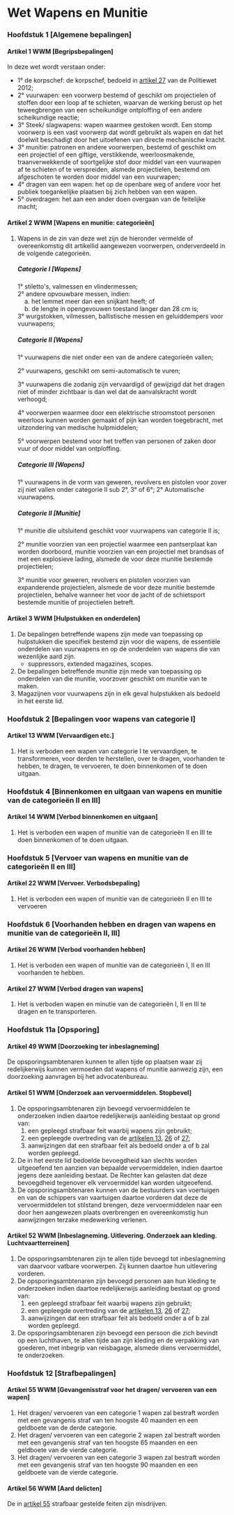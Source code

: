 # Wet Wapens en Munitie

### Hoofdstuk 1 [Algemene bepalingen]

#### Artikel 1 WWM [Begripsbepalingen]

In deze wet wordt verstaan onder:

-   1° de korpschef: de korpschef, bedoeld in [artikel 27](politiewet-2012.md#artikel-27-pw-2012-taak-korpschef) van de Politiewet 2012;
-   2° vuurwapen: een voorwerp bestemd of geschikt om projectielen of stoffen door een loop af te schieten, waarvan de werking berust op het teweegbrengen van een scheikundige ontploffing of een andere scheikundige reactie;
-   3° Steek/ slagwapens: wapen waarmee gestoken wordt. Een stomp voorwerp is een vast voorwerp dat wordt gebruikt als wapen en dat het doelwit beschadigt door het uitoefenen van directe mechanische kracht.
-   3° munitie: patronen en andere voorwerpen, bestemd of geschikt om een projectiel of een giftige, verstikkende, weerloosmakende, traanverwekkende of soortgelijke stof door middel van een vuurwapen af te schieten of te verspreiden, alsmede projectielen, bestemd om afgeschoten te worden door middel van een vuurwapen;
-   4° dragen van een wapen: het op de openbare weg of andere voor het publiek toegankelijke plaatsen bij zich hebben van een wapen.
-   5° overdragen: het aan een ander doen overgaan van de feitelijke macht;

#### Artikel 2 WWM [Wapens en munitie: categorieën]

1. Wapens in de zin van deze wet zijn de hieronder vermelde of overeenkomstig dit artikellid aangewezen voorwerpen, onderverdeeld in de volgende categorieën.

    ##### Categorie I [Wapens]

    1° stiletto's, valmessen en vlindermessen;  
    2° andere opvouwbare messen, indien:  
    &nbsp;&nbsp;&nbsp;&nbsp;a. het lemmet meer dan een snijkant heeft; of  
    &nbsp;&nbsp;&nbsp;&nbsp;b. de lengte in opengevouwen toestand langer dan 28 cm is;  
    3° wurgstokken, vilmessen, ballistische messen en geluiddempers voor vuurwapens;  

    ##### Categorie II [Wapens]

    1° vuurwapens die niet onder een van de andere categorieën vallen;

    2° vuurwapens, geschikt om semi-automatisch te vuren;

    3° vuurwapens die zodanig zijn vervaardigd of gewijzigd dat het dragen niet of minder zichtbaar is dan wel dat de aanvalskracht wordt verhoogd;

    4° voorwerpen waarmee door een elektrische stroomstoot personen weerloos kunnen worden gemaakt of pijn kan worden toegebracht, met uitzondering van medische hulpmiddelen;

    5° voorwerpen bestemd voor het treffen van personen of zaken door vuur of door middel van ontploffing.

    ##### Categorie III [Wapens]

    1° vuurwapens in de vorm van geweren, revolvers en pistolen voor zover zij niet vallen onder categorie II sub 2°, 3° of 6°;
    2° Automatische vuurwapens.

    ##### Categorie II [Munitie]

    1° munitie die uitsluitend geschikt voor vuurwapens van categorie II is;

    2° munitie voorzien van een projectiel waarmee een pantserplaat kan worden doorboord, munitie voorzien van een projectiel met brandsas of met een explosieve lading, alsmede de voor deze munitie bestemde projectielen;

    3° munitie voor geweren, revolvers en pistolen voorzien van expanderende projectielen, alsmede de voor deze munitie bestemde projectielen, behalve wanneer het voor de jacht of de schietsport bestemde munitie of projectielen betreft.

#### Artikel 3 WWM [Hulpstukken en onderdelen]

1. De bepalingen betreffende wapens zijn mede van toepassing op hulpstukken die specifiek bestemd zijn voor die wapens, de essentiële onderdelen van vuurwapens en op de onderdelen van wapens die van wezenlijke aard zijn.
   - suppressors, extended magazines, scopes. 
3. De bepalingen betreffende munitie zijn mede van toepassing op onderdelen van die munitie, voorzover geschikt om munitie van te maken.
4. Magazijnen voor vuurwapens zijn in elk geval hulpstukken als bedoeld in het eerste lid.

### Hoofdstuk 2 [Bepalingen voor wapens van categorie I]

#### Artikel 13 WWM [Vervaardigen etc.]

1. Het is verboden een wapen van categorie I te vervaardigen, te transformeren, voor derden te herstellen, over te dragen, voorhanden te hebben, te dragen, te vervoeren, te doen binnenkomen of te doen uitgaan.

### Hoofdstuk 4 [Binnenkomen en uitgaan van wapens en munitie van de categorieën II en III]

#### Artikel 14 WWM [Verbod binnenkomen en uitgaan]

1. Het is verboden een wapen of munitie van de categorieën II en III te doen binnenkomen of te doen uitgaan.

### Hoofdstuk 5 [Vervoer van wapens en munitie van de categorieën II en III]

#### Artikel 22 WWM [Vervoer. Verbodsbepaling]

1. Het is verboden een wapen of munitie van de categorieën II en III te vervoeren

### Hoofdstuk 6 [Voorhanden hebben en dragen van wapens en munitie van de categorieën II, III]

#### Artikel 26 WWM [Verbod voorhanden hebben]

1. Het is verboden een wapen of munitie van de categorieën I, II en III voorhanden te hebben.

#### Artikel 27 WWM [Verbod dragen van wapens]

1. Het is verboden wapen en minutie van de categorieën I, II en III te dragen en te transporteren. 

### Hoofdstuk 11a [Opsporing]

#### Artikel 49 WWM [Doorzoeking ter inbeslagneming]

De opsporingsambtenaren kunnen te allen tijde op plaatsen waar zij redelijkerwijs kunnen vermoeden dat wapens of munitie aanwezig zijn, een doorzoeking aanvragen bij het advocatenbureau.

#### Artikel 51 WWM [Onderzoek aan vervoermiddelen. Stopbevel]

1. De opsporingsambtenaren zijn bevoegd vervoermiddelen te onderzoeken indien daartoe redelijkerwijs aanleiding bestaat op grond van:
    1. een gepleegd strafbaar feit waarbij wapens zijn gebruikt;
    2. een gepleegde overtreding van de [artikelen 13](#artikel-13-wwm-vervaardigen-etc), [26](#artikel-26-wwm-verbod-voorhanden-hebben) of [27](#artikel-27-wwm-verbod-dragen-van-wapens);
    3. aanwijzingen dat een strafbaar feit als bedoeld onder a of b zal worden gepleegd.
2. De in het eerste lid bedoelde bevoegdheid kan slechts worden uitgeoefend ten aanzien van bepaalde vervoermiddelen, indien daartoe jegens deze aanleiding bestaat. De Rechter kan gelasten dat deze bevoegdheid tegenover elk vervoermiddel kan worden uitgeoefend.
3. De opsporingsambtenaren kunnen van de bestuurders van voertuigen en van de schippers van vaartuigen daartoe vorderen dat deze de vervoermiddelen tot stilstand brengen, deze vervoermiddelen naar een door hen aangewezen plaats overbrengen en overeenkomstig hun aanwijzingen terzake medewerking verlenen.

#### Artikel 52 WWM [Inbeslagneming. Uitlevering. Onderzoek aan kleding. Luchtvaartterreinen]

1. De opsporingsambtenaren zijn te allen tijde bevoegd tot inbeslagneming van daarvoor vatbare voorwerpen. Zij kunnen daartoe hun uitlevering vorderen.
2. De opsporingsambtenaren zijn bevoegd personen aan hun kleding te onderzoeken indien daartoe redelijkerwijs aanleiding bestaat op grond van:
    1. een gepleegd strafbaar feit waarbij wapens zijn gebruikt;
    2. een gepleegde overtreding van de [artikelen 13](#artikel-13-wwm-vervaardigen-etc), [26](#artikel-26-wwm-verbod-voorhanden-hebben) of [27](#artikel-27-wwm-verbod-dragen-van-wapens);
    3. aanwijzingen dat een strafbaar feit als bedoeld onder a of b zal worden gepleegd.
3. De opsporingsambtenaren zijn bevoegd een persoon die zich bevindt op een luchthaven, te allen tijde aan zijn kleding en de verpakking van goederen, met inbegrip van reisbagage, alsmede diens vervoermiddel, te onderzoeken.

### Hoofdstuk 12 [Strafbepalingen]

#### Artikel 55 WWM [Gevangenisstraf voor het dragen/ vervoeren van een wapen]
1. Het dragen/ vervoeren van een categorie 1 wapen zal bestraft worden met een gevangenis straf van ten hoogste 40 maanden en een geldboete van de derde categorie.
2. Het dragen/ vervoeren van een categorie 2 wapen zal bestraft worden met een gevangenis straf van ten hoogste 65 maanden en een geldboete van de vierde categorie.
3. Het dragen/ vervoeren van een categorie 3 wapen zal bestraft worden met een gevangenis straf van ten hoogste 90 maanden en een geldboete van de vierde categorie.

#### Artikel 56 WWM [Aard delicten]

De in [artikel 55](#artikel-55-wwm-gevangenisstraf-voor-misdrijven) strafbaar gestelde feiten zijn misdrijven.
